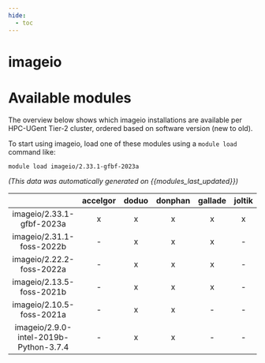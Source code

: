 ```yaml
---
hide:
  - toc
---
```


imageio
=======

# Available modules


The overview below shows which imageio installations are available per HPC-UGent Tier-2 cluster, ordered based on software version (new to old).

To start using imageio, load one of these modules using a `module load` command like:

```shell
module load imageio/2.33.1-gfbf-2023a
```

*(This data was automatically generated on {{modules_last_updated}})*  

| |accelgor|doduo|donphan|gallade|joltik|shinx|skitty|
| :---: | :---: | :---: | :---: | :---: | :---: | :---: | :---: |
|imageio/2.33.1-gfbf-2023a|x|x|x|x|x|x|x|
|imageio/2.31.1-foss-2022b|-|x|x|x|-|-|-|
|imageio/2.22.2-foss-2022a|-|x|x|x|-|x|-|
|imageio/2.13.5-foss-2021b|-|x|x|x|-|-|-|
|imageio/2.10.5-foss-2021a|-|x|x|-|-|-|-|
|imageio/2.9.0-intel-2019b-Python-3.7.4|-|x|x|-|-|-|-|

